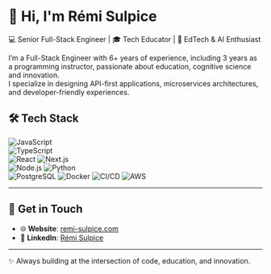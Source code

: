 # 👋 Hi, I'm Rémi Sulpice

💻 Senior Full-Stack Engineer | 🎓 Tech Educator | 🚀 EdTech & AI Enthusiast

I’m a Full-Stack Engineer with 6+ years of experience, including 3 years as a programming instructor, passionate about education, cognitive science and innovation.  
I specialize in designing API-first applications, microservices architectures, and developer-friendly experiences.

## 🛠 **Tech Stack**

![JavaScript](https://img.shields.io/badge/JavaScript-323330?style=for-the-badge&logo=javascript&logoColor=F7DF1E)  
![TypeScript](https://img.shields.io/badge/-TypeScript-007ACC?style=for-the-badge&logo=typescript&logoColor=white)  
![React](https://img.shields.io/badge/-React-23272F?style=for-the-badge&logo=react&logoColor=149ECA) 
![Next.js](https://img.shields.io/badge/Next.js-000000?style=for-the-badge&logo=nextdotjs&logoColor=white)  
![Node.js](https://img.shields.io/badge/Node.js-59AA46?style=for-the-badge&logo=nodedotjs&logoColor=white) 
![Python](https://img.shields.io/badge/Python-3776AB?style=for-the-badge&logo=python&logoColor=white)  
![PostgreSQL](https://img.shields.io/badge/PostgreSQL-336791?style=for-the-badge&logo=postgresql&logoColor=white) 
![Docker](https://img.shields.io/badge/Docker-46a2f1?style=for-the-badge&logo=docker&logoColor=white) ![CI/CD](https://img.shields.io/badge/CI%2FCD-1C4E80?style=for-the-badge&logo=gitlab&logoColor=white) ![AWS](https://img.shields.io/badge/AWS-232F3E?style=for-the-badge&logo=amazon-aws&logoColor=white)

---

## 🎯 **Get in Touch**

- 🌐 **Website**: [remi-sulpice.com](https://remi-sulpice.com)  
- 💼 **LinkedIn**: [Rémi Sulpice](https://linkedin.com/in/remi-sulpice)  

---

✨ Always building at the intersection of code, education, and innovation.
